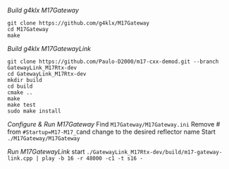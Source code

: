 *Build g4klx M17Gateway*
```
git clone https://github.com/g4klx/M17Gateway
cd M17Gateway
make
```

*Build g4klx M17GatewayLink*
```
git clone https://github.com/Paulo-D2000/m17-cxx-demod.git --branch GatewayLink_M17Rtx-dev
cd GatewayLink_M17Rtx-dev
mkdir build
cd build
cmake ..
make
make test
sudo make install
```

*Configure & Run M17Gateway*
Find ```M17Gateway/M17Gateway.ini```
Remove # from ```#Startup=M17-M17_C```and change to the desired reflector name
Start ```./M17Gateway/M17Gateway``` 


*Run M17GatewayLink*
start ```./GatewayLink_M17Rtx-dev/build/m17-gateway-link.cpp | play -b 16 -r 48000 -c1 -t s16 -``` 
